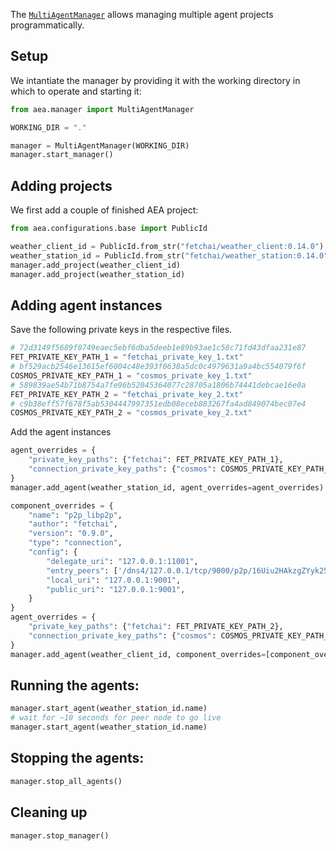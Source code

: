 
The <a href="../api/manager">`MultiAgentManager`</a> allows managing multiple agent projects programmatically.

## Setup

We intantiate the manager by providing it with the working directory in which to operate and starting it:

``` python
from aea.manager import MultiAgentManager

WORKING_DIR = "."

manager = MultiAgentManager(WORKING_DIR)
manager.start_manager()
```

## Adding projects

We first add a couple of finished AEA project:

``` python
from aea.configurations.base import PublicId

weather_client_id = PublicId.from_str("fetchai/weather_client:0.14.0")
weather_station_id = PublicId.from_str("fetchai/weather_station:0.14.0")
manager.add_project(weather_client_id)
manager.add_project(weather_station_id)
```

## Adding agent instances

Save the following private keys in the respective files.
``` python
# 72d3149f5689f0749eaec5ebf6dba5deeb1e89b93ae1c58c71fd43dfaa231e87
FET_PRIVATE_KEY_PATH_1 = "fetchai_private_key_1.txt"
# bf529acb2546e13615ef6004c48e393f0638a5dc0c4979631a9a4bc554079f6f
COSMOS_PRIVATE_KEY_PATH_1 = "cosmos_private_key_1.txt"
# 589839ae54b71b8754a7fe96b52045364077c28705a1806b74441debcae16e0a
FET_PRIVATE_KEY_PATH_2 = "fetchai_private_key_2.txt"
# c9b38eff57f678f5ab5304447997351edb08eceb883267fa4ad849074bec07e4
COSMOS_PRIVATE_KEY_PATH_2 = "cosmos_private_key_2.txt"
```

Add the agent instances
``` python
agent_overrides = {
    "private_key_paths": {"fetchai": FET_PRIVATE_KEY_PATH_1},
    "connection_private_key_paths": {"cosmos": COSMOS_PRIVATE_KEY_PATH_1}
}
manager.add_agent(weather_station_id, agent_overrides=agent_overrides)

component_overrides = {
    "name": "p2p_libp2p",
    "author": "fetchai",
    "version": "0.9.0",
    "type": "connection",
    "config": {
        "delegate_uri": "127.0.0.1:11001",
        "entry_peers": ['/dns4/127.0.0.1/tcp/9000/p2p/16Uiu2HAkzgZYyk25XjAhmgXcdMbahrHYi18uuAzHuxPn1KkdmLRw'],
        "local_uri": "127.0.0.1:9001",
        "public_uri": "127.0.0.1:9001",
    }
}
agent_overrides = {
    "private_key_paths": {"fetchai": FET_PRIVATE_KEY_PATH_2},
    "connection_private_key_paths": {"cosmos": COSMOS_PRIVATE_KEY_PATH_2}
}
manager.add_agent(weather_client_id, component_overrides=[component_overrides], agent_overrides=agent_overrides)
```

## Running the agents:

``` python
manager.start_agent(weather_station_id.name)
# wait for ~10 seconds for peer node to go live
manager.start_agent(weather_station_id.name)
```

## Stopping the agents:

``` python
manager.stop_all_agents()
```

## Cleaning up

``` python
manager.stop_manager()
```